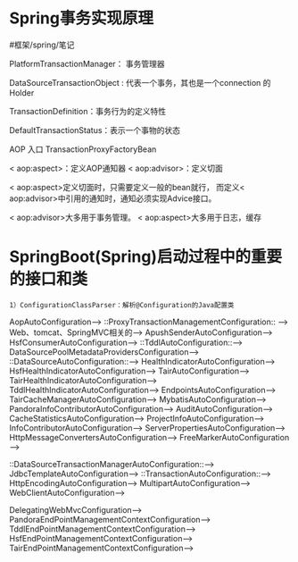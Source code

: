 # Spring事务实现原理
#框架/spring/笔记



PlatformTransactionManager： 事务管理器

DataSourceTransactionObject : 代表一个事务，其也是一个connection 的Holder

TransactionDefinition：事务行为的定义特性

DefaultTransactionStatus：表示一个事物的状态


AOP 入口  TransactionProxyFactoryBean


< aop:aspect>：定义AOP通知器
< aop:advisor>：定义切面

< aop:aspect>定义切面时，只需要定义一般的bean就行，
而定义< aop:advisor>中引用的通知时，通知必须实现Advice接口。

< aop:advisor>大多用于事务管理。
< aop:aspect>大多用于日志，缓存



# SpringBoot(Spring)启动过程中的重要的接口和类
	1）ConfigurationClassParser：解析@Configuration的Java配置类










AopAutoConfiguration—->
::ProxyTransactionManagementConfiguration:: —>
Web、tomcat、SpringMVC相关的—>
ApushSenderAutoConfiguration—>
HsfConsumerAutoConfiguration—>
::TddlAutoConfiguration::—>
DataSourcePoolMetadataProvidersConfiguration—>
::DataSourceAutoConfiguration::—>
HealthIndicatorAutoConfiguration—>
HsfHealthIndicatorAutoConfiguration—>
TairAutoConfiguration—>
TairHealthIndicatorAutoConfiguration—>
TddlHealthIndicatorAutoConfiguration—>
EndpointsAutoConfiguration—>
TairCacheManagerAutoConfiguration—>
MybatisAutoConfiguration—>
PandoraInfoContributorAutoConfiguration—>
AuditAutoConfiguration—>
CacheStatisticsAutoConfiguration—>
ProjectInfoAutoConfiguration—>
InfoContributorAutoConfiguration—>
ServerPropertiesAutoConfiguration—>
HttpMessageConvertersAutoConfiguration—>
FreeMarkerAutoConfiguration—>

::DataSourceTransactionManagerAutoConfiguration::—>
JdbcTemplateAutoConfiguration—>
::TransactionAutoConfiguration::—>
HttpEncodingAutoConfiguration—>
MultipartAutoConfiguration—>
WebClientAutoConfiguration—->

DelegatingWebMvcConfiguration—>
PandoraEndPointManagementContextConfiguration—>
TddlEndPointManagementContextConfiguration—>
HsfEndPointManagementContextConfiguration—>
TairEndPointManagementContextConfiguration—>








